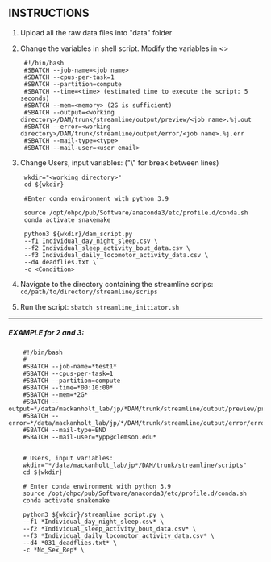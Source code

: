 INSTRUCTIONS
------------

1. Upload all the raw data files into "data" folder

2. Change the variables in shell script. Modify the variables in <>


        #!/bin/bash
        #SBATCH --job-name=<job name>
        #SBATCH --cpus-per-task=1
        #SBATCH --partition=compute
        #SBATCH --time=<time> (estimated time to execute the script: 5 seconds)
        #SBATCH --mem=<memory> (2G is sufficient)
        #SBATCH --output=<working directory>/DAM/trunk/streamline/output/preview/<job name>.%j.out
        #SBATCH --error=<working directory>/DAM/trunk/streamline/output/error/<job name>.%j.err
        #SBATCH --mail-type=<type>
        #SBATCH --mail-user=<user email>
   

3. Change Users, input variables: ("\\" for break between lines)

        wkdir="<working directory>"
        cd ${wkdir}

        #Enter conda environment with python 3.9

        source /opt/ohpc/pub/Software/anaconda3/etc/profile.d/conda.sh
        conda activate snakemake

        python3 ${wkdir}/dam_script.py
        --f1 Individual_day_night_sleep.csv \
        --f2 Individual_sleep_activity_bout_data.csv \
        --f3 Individual_daily_locomotor_activity_data.csv \
        --d4 deadflies.txt \
        -c <Condition> 
    
4. Navigate to the directory containing the streamline scrips: `cd/path/to/directory/streamline/scrips`
    
5. Run the script: `sbatch streamline_initiator.sh`
    
---

##### EXAMPLE for 2 and 3:
        
        #!/bin/bash
        #
        #SBATCH --job-name=*test1*
        #SBATCH --cpus-per-task=1
        #SBATCH --partition=compute
        #SBATCH --time=*00:10:00*
        #SBATCH --mem=*2G*
        #SBATCH --output=*/data/mackanholt_lab/jp/*DAM/trunk/streamline/output/preview/preview.%j.out
        #SBATCH --error=*/data/mackanholt_lab/jp/*/DAM/trunk/streamline/output/error/error.%j.err
        #SBATCH --mail-type=END
        #SBATCH --mail-user=*ypp@clemson.edu*


        # Users, input variables:
        wkdir="*/data/mackanholt_lab/jp*/DAM/trunk/streamline/scripts"
        cd ${wkdir}

        # Enter conda environment with python 3.9
        source /opt/ohpc/pub/Software/anaconda3/etc/profile.d/conda.sh
        conda activate snakemake

        python3 ${wkdir}/streamline_script.py \
        --f1 *Individual_day_night_sleep.csv* \
        --f2 *Individual_sleep_activity_bout_data.csv* \
        --f3 *Individual_daily_locomotor_activity_data.csv* \
        --d4 *031_deadflies.txt* \
        -c *No_Sex_Rep* \
